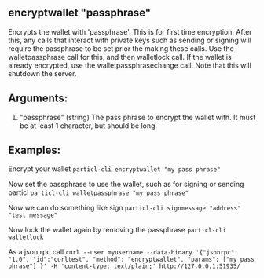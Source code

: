 ## encryptwallet "passphrase"

Encrypts the wallet with 'passphrase'. This is for first time encryption.
After this, any calls that interact with private keys such as sending or signing 
will require the passphrase to be set prior the making these calls.
Use the walletpassphrase call for this, and then walletlock call.
If the wallet is already encrypted, use the walletpassphrasechange call.
Note that this will shutdown the server.

## Arguments:
1. "passphrase"    (string) The pass phrase to encrypt the wallet with. It must be at least 1 character, but should be long.

## Examples:

Encrypt your wallet
`particl-cli encryptwallet "my pass phrase"`

Now set the passphrase to use the wallet, such as for signing or sending particl
`particl-cli walletpassphrase "my pass phrase"`

Now we can do something like sign
`particl-cli signmessage "address" "test message"`

Now lock the wallet again by removing the passphrase
`particl-cli walletlock `

As a json rpc call
`curl --user myusername --data-binary '{"jsonrpc": "1.0", "id":"curltest", "method": "encryptwallet", "params": ["my pass phrase"] }' -H 'content-type: text/plain;' http://127.0.0.1:51935/`
